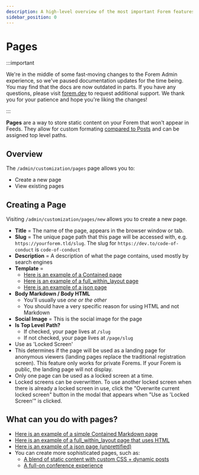 ```yaml
---
description: A high-level overview of the most important Forem features.
sidebar_position: 0
---
```


# Pages

:::important

We're in the middle of some fast-moving changes to the Forem Admin experience, so we've paused documentation updates for the time being. You may find that the docs are now outdated in parts. If you have any questions, please visit [forem.dev](https://forem.dev) to request additional support. We thank you for your patience and hope you're liking the changes!

:::

**Pages** are a way to store static content on your Forem that won't appear in Feeds. They allow for custom formating [compared to Posts](/docs/forem-basics/posts) and can be assigned top level paths.

## Overview

The `/admin/customization/pages` page allows you to:

- Create a new page
- View existing pages

## Creating a Page

Visiting `/admin/customization/pages/new` allows you to create a new page.

- **Title** = The name of the page, appears in the browser window or tab.
- **Slug** = The unique page path that this page will be accessed with, e.g. `https://yourforem.tld/slug`. The slug for `https://dev.to/code-of-conduct` is `code-of-conduct`
- **Description** = A description of what the page contains, used mostly by search engines
- **Template** =
  - [Here is an example of a Contained page](https://dev.to/about)
  - [Here is an example of a full_within_layout page](https://dev.to/downloads)
  - [Here is an example of a json page](https://dev.to/page/codeland_schedule)
- **Body Markdown / Body HTML**
  - You'll usually use _one or the other_
  - You should have a very specific reason for using HTML and not Markdown
- **Social Image** = This is the social image for the page
- **Is Top Level Path?**
  - If checked, your page lives at `/slug`
  - If not checked, your page lives at `/page/slug`
- Use as 'Locked Screen'
- This determines if the page will be used as a landing page for anonymous viewers (landing pages replace the traditional registration screen). This feature only works for private Forems. If your Forem is public, the landing page will not display.
- Only one page can be used as a locked screen at a time.
- Locked screens can be overwritten. To use another locked screen when there is already a locked screen in use, click the "Overwrite current locked screen" button in the modal that appears when "Use as 'Locked Screen'" is clicked.

## What can you do with pages?

- [Here is an example of a simple Contained Markdown page](https://dev.to/about)
- [Here is an example of a full_within_layout page that uses HTML](https://dev.to/downloads)
- [Here is an example of a json page \(unprettified\)](https://dev.to/page/codeland_schedule)
- You can create more sophisticated pages, such as:
  - [A blend of static content with custom CSS + dynamic posts](https://dev.to/shecoded)
  - [A full-on conference experience](https://dev.to/codeland)
